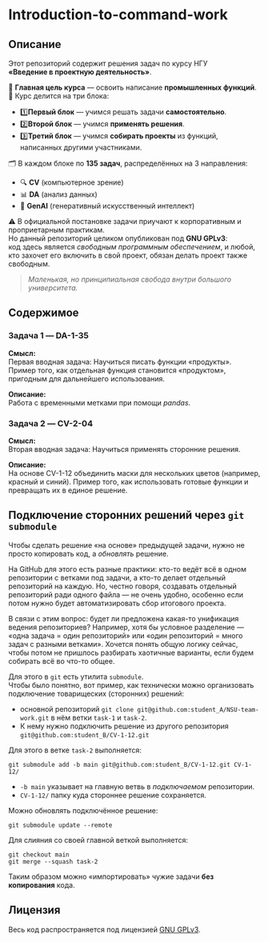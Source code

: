 # Introduction-to-command-work

## Описание
Этот репозиторий содержит решения задач по курсу НГУ  
**«Введение в проектную деятельность»**.  

🎯 **Главная цель курса** — освоить написание **промышленных функций**.
📌 Курс делится на три блока:  
* 1️⃣**Первый блок** — учимся решать задачи **самостоятельно**.  
* 2️⃣**Второй блок** — учимся **применять решения**.  
* 3️⃣**Третий блок** — учимся **собирать проекты** из функций, написанных другими участниками.

🗂 В каждом блоке по **135 задач**, распределённых на 3 направления:
- 🔍 **CV** (компьютерное зрение)
- 📊 **DA** (анализ данных)
- 🤖 **GenAI** (генеративный искусственный интеллект)


⚠️ В официальной постановке задачи приучают к корпоративным и проприетарным практикам.  
Но данный репозиторий целиком опубликован под **GNU GPLv3**:  
код здесь является *свободным программным обеспечением*, и любой, кто захочет его включить в свой проект, обязан делать проект также свободным.  

> *Маленькая, но принципиальная свобода внутри большого университета.*

## Содержимое
### Задача 1 — **DA-1-35**
**Смысл:**  
Первая вводная задача: Научиться писать функции «продукты».  
Пример того, как отдельная функция становится «продуктом», пригодным для дальнейшего использования.  

**Описание:**  
Работа с временными метками при помощи *pandas*.


### Задача 2 — **CV-2-04**
**Смысл:**  
Вторая вводная задача: Научиться применять сторонние решения.  

**Описание:**  
На основе CV-1-12 объединить маски для нескольких цветов (например, красный и синий).
Пример того, как использовать готовые функции и превращать их в единое решение.

## Подключение сторонних решений через `git submodule`
Чтобы сделать решение «на основе» предыдущей задачи, нужно не просто копировать код, а *обновлять* решение.  

На GitHub для этого есть разные практики: кто-то ведёт всё в одном репозитории с ветками под задачи, а кто-то делает отдельный репозиторий на каждую. Но, честно говоря, создавать отдельный репозиторий ради одного файла — не очень удобно, особенно если потом нужно будет автоматизировать сбор итогового проекта.  

В связи с этим вопрос: будет ли предложена какая-то унификация ведения репозиториев? Например, хотя бы условное разделение — «одна задача = один репозиторий» или «один репозиторий = много задач с разными ветками». Хочется понять общую логику сейчас, чтобы потом не пришлось разбирать хаотичные варианты, если будем собирать всё во что-то общее.  

Для этого в `git` есть утилита `submodule`.  
Чтобы было понятно, вот пример, как технически можно организовать подключение товарищеских (сторонних) решений:  
* основной репозиторий `git clone git@github.com:student_A/NSU-team-work.git`
в нём ветки `task-1` и `task-2`.  
* К нему нужно подключить решение из другого репозитория `git@github.com:student_B/CV-1-12.git`

Для этого в ветке `task-2` выполняется:
```
git submodule add -b main git@github.com:student_B/CV-1-12.git CV-1-12/
```
* `-b main` указывает на главную ветвь в *подключаемом* репозитории.
* `CV-1-12/` папку куда стороннее решение сохраняется.  

Можно обновлять подключённое решение:
```
git submodule update --remote
```

Для слияния со своей главной веткой выполняется:
```
git checkout main
git merge --squash task-2
```

Таким образом можно «импортировать» чужие задачи **без копирования** кода.

## Лицензия
Весь код распространяется под лицензией [GNU GPLv3](https://www.gnu.org/licenses/gpl-3.0.html).

